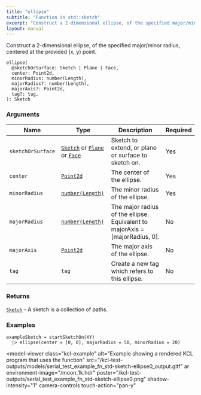 ```yaml
---
title: "ellipse"
subtitle: "Function in std::sketch"
excerpt: "Construct a 2-dimensional ellipse, of the specified major/minor radius, centered at the provided (x, y) point."
layout: manual
---
```


Construct a 2-dimensional ellipse, of the specified major/minor radius, centered at the provided (x, y) point.

```kcl
ellipse(
  @sketchOrSurface: Sketch | Plane | Face,
  center: Point2d,
  minorRadius: number(Length),
  majorRadius?: number(Length),
  majorAxis?: Point2d,
  tag?: tag,
): Sketch
```



### Arguments

| Name | Type | Description | Required |
|----------|------|-------------|----------|
| `sketchOrSurface` | [`Sketch`](/docs/kcl-std/types/std-types-Sketch) or [`Plane`](/docs/kcl-std/types/std-types-Plane) or [`Face`](/docs/kcl-std/types/std-types-Face) | Sketch to extend, or plane or surface to sketch on. | Yes |
| `center` | [`Point2d`](/docs/kcl-std/types/std-types-Point2d) | The center of the ellipse. | Yes |
| `minorRadius` | [`number(Length)`](/docs/kcl-std/types/std-types-number) | The minor radius of the ellipse. | Yes |
| `majorRadius` | [`number(Length)`](/docs/kcl-std/types/std-types-number) | The major radius of the ellipse. Equivalent to majorAxis = [majorRadius, 0]. | No |
| `majorAxis` | [`Point2d`](/docs/kcl-std/types/std-types-Point2d) | The major axis of the ellipse. | No |
| `tag` | `tag` | Create a new tag which refers to this ellipse. | No |

### Returns

[`Sketch`](/docs/kcl-std/types/std-types-Sketch) - A sketch is a collection of paths.


### Examples

```kcl
exampleSketch = startSketchOn(XY)
  |> ellipse(center = [0, 0], majorRadius = 50, minorRadius = 20)

```


<model-viewer
  class="kcl-example"
  alt="Example showing a rendered KCL program that uses the  function"
  src="/kcl-test-outputs/models/serial_test_example_fn_std-sketch-ellipse0_output.gltf"
  ar
  environment-image="/moon_1k.hdr"
  poster="/kcl-test-outputs/serial_test_example_fn_std-sketch-ellipse0.png"
  shadow-intensity="1"
  camera-controls
  touch-action="pan-y"
>
</model-viewer>


